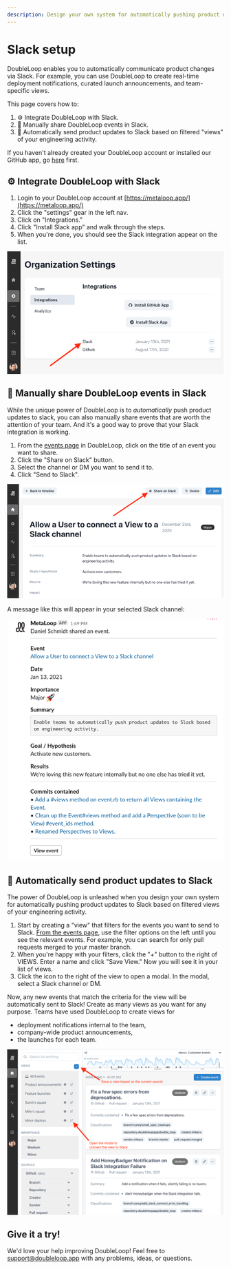 ```yaml
---
description: Design your own system for automatically pushing product updates to Slack.
---
```


# Slack setup

DoubleLoop enables you to automatically communicate product changes via Slack. For example, you can use DoubleLoop to create real-time deployment notifications, curated launch announcements, and team-specific views.

This page covers how to:

1. ⚙ Integrate DoubleLoop with Slack.
2. 🧤 Manually share DoubleLoop events in Slack.
3. 🤖 Automatically send product updates to Slack based on filtered "views" of your engineering activity.

If you haven't already created your DoubleLoop account or installed our GitHub app, go [here](https://doubleloop.gitbook.io/doubleloop/instructions/github-setup-instructions) first.

## ⚙ Integrate DoubleLoop with Slack

1. Login to your DoubleLoop account at [https://metaloop.app/](https://metaloop.app/)
2. Click the "settings" gear in the left nav.
3. Click on "Integrations."
4. Click "Install Slack app" and walk through the steps.
5. When you're done, you should see the Slack integration appear on the list.

![Integrations page](../.gitbook/assets/image.png)

## 🧤 Manually share DoubleLoop events in Slack

While the unique power of DoubleLoop is to _automatically_ push product updates to slack, you can also manually share events that are worth the attention of your team. And it's a good way to prove that your Slack integration is working.

1. From the [events page](https://metaloop.app/events) in DoubleLoop, click on the title of an event you want to share.
2. Click the "Share on Slack" button.
3. Select the channel or DM you want to send it to.
4. Click "Send to Slack".

![The event view page](../.gitbook/assets/image%20%281%29.png)

A message like this will appear in your selected Slack channel:

![Example Slack message.](../.gitbook/assets/screen-shot-2021-01-13-at-1.49.51-pm.png)

## 🤖 Automatically send product updates to Slack

The power of DoubleLoop is unleashed when you design your own system for automatically pushing product updates to Slack based on filtered views of your engineering activity.

1. Start by creating a "view" that filters for the events you want to send to Slack. [From the events page](https://metaloop.app/events), use the filter options on the left until you see the relevant events. For example, you can search for only pull requests merged to your master branch.
2. When you're happy with your filters, click the "+" button to the right of VIEWS. Enter a name and click "Save View." Now you will see it in your list of views.
3. Click the icon to the right of the view to open a modal. In the modal, select a Slack channel or DM.

Now, any new events that match the criteria for the view will be automatically sent to Slack! Create as many views as you want for any purpose. Teams have used DoubleLoop to create views for

* deployment notifications internal to the team,
* company-wide product announcements,
* the launches for each team.

![Saving views and connecting them to Slack](../.gitbook/assets/image%20%282%29.png)

## Give it a try!

We'd love your help improving DoubleLoop! Feel free to support@doubleloop.app with any problems, ideas, or questions.

